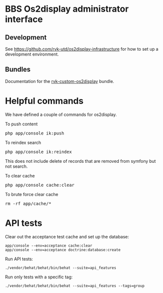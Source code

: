# BBS Os2display administrator interface

## Development
See https://github.com/rvk-utd/os2display-infrastructure for how to set up a development environment.

## Bundles
Documentation for the [rvk-custom-os2display](src/rvk-custom-os2display/README.md) bundle.

# Helpful commands
We have defined a couple of commands for os2display.

To push content
<pre>
php app/console ik:push
</pre>

To reindex search
<pre>
php app/console ik:reindex
</pre>
This does not include delete of records that are removed from symfony but not search.

To clear cache
<pre>
php app/console cache:clear
</pre>

To brute force clear cache
<pre>
rm -rf app/cache/*
</pre>


# API tests

Clear out the acceptance test cache and set up the database:

```
app/console --env=acceptance cache:clear
app/console --env=acceptance doctrine:database:create
```

Run API tests:

```
./vendor/behat/behat/bin/behat --suite=api_features
```

Run only tests with a specific tag:

```
./vendor/behat/behat/bin/behat --suite=api_features --tags=group
```
